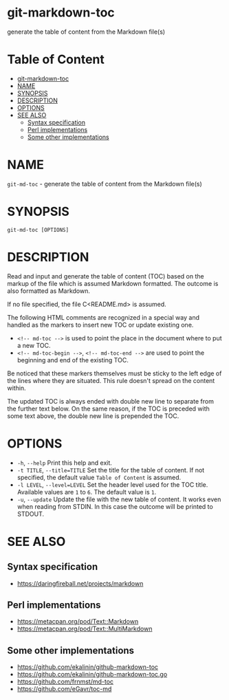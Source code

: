 # git-markdown-toc

generate the table of content from the Markdown file(s)

<!-- md-toc-begin -->
# Table of Content
* [git-markdown-toc](#git-markdown-toc)
* [NAME](#name)
* [SYNOPSIS](#synopsis)
* [DESCRIPTION](#description)
* [OPTIONS](#options)
* [SEE ALSO](#see-also)
  * [Syntax specification](#syntax-specification)
  * [Perl implementations](#perl-implementations)
  * [Some other implementations](#some-other-implementations)
<!-- md-toc-end -->

# NAME

`git-md-toc` - generate the table of content from the Markdown file(s)

# SYNOPSIS

```
git-md-toc [OPTIONS]
```

# DESCRIPTION

Read and input and generate the table of content (TOC) based on the
markup of the file which is assumed Markdown formatted. The outcome is
also formatted as Markdown.

If no file specified, the file C<README.md> is assumed.

The following HTML comments are recognized in a special way and handled
as the markers to insert new TOC or update existing one.

* `<!-- md-toc -->`
  is used to point the place in the document where to put a new TOC.
* `<!-- md-toc-begin -->`, `<!-- md-toc-end -->`
  are used to point the beginning and end of the existing TOC.

Be noticed that these markers themselves must be sticky to the left edge
of the lines where they are situated. This rule doesn't spread on the
content within.

The updated TOC is always ended with double new line to separate from
the further text below. On the same reason, if the TOC is preceded with
some text above, the double new line is prepended the TOC.

# OPTIONS

* `-h`, `--help`
  Print this help and exit.
* `-t TITLE`, `--title=TITLE`
  Set the title for the table of content. If not specified, the
  default value `Table of Content` is assumed.
* `-l LEVEL`, `--level=LEVEL`
  Set the header level used for the TOC title. Available values are `1`
  to `6`. The default value is `1`.
* `-u`, `--update`
  Update the file with the new table of content. It works even when reading
  from STDIN. In this case the outcome will be printed to STDOUT.

# SEE ALSO

## Syntax specification

* https://daringfireball.net/projects/markdown

## Perl implementations

* https://metacpan.org/pod/Text::Markdown
* https://metacpan.org/pod/Text::MultiMarkdown

## Some other implementations

* https://github.com/ekalinin/github-markdown-toc
* https://github.com/ekalinin/github-markdown-toc.go
* https://github.com/frnmst/md-toc
* https://github.com/eGavr/toc-md
